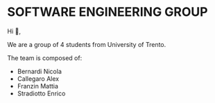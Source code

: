 # SOFTWARE ENGINEERING GROUP

Hi :wave:,

We are a group of 4 students from University of Trento.

The team is composed of:
- Bernardi Nicola
- Callegaro Alex
- Franzin Mattia
- Stradiotto Enrico
